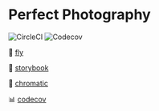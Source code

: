 # Perfect Photography

![CircleCI](https://img.shields.io/circleci/build/github/renatosoares/perfect-photography)
![Codecov](https://img.shields.io/codecov/c/github/renatosoares/perfect-photography)

:rocket: [fly](https://perfect-photography.vercel.app)

:book: [storybook](https://master--608be226cff1b00039e5a966.chromatic.com?path=/story/components-pages-home--usage)

:open_file_folder: [chromatic](https://chromatic.com/library?appId=608be226cff1b00039e5a966&branch=master)

:bar_chart: [codecov](https://app.codecov.io/gh/renatosoares/perfect-photography/)
